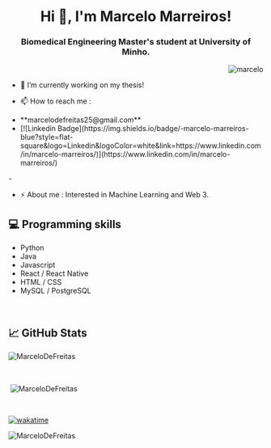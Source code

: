 <h1 align="center">Hi 👋, I'm Marcelo Marreiros!</h1>
<h3 align="center">Biomedical Engineering Master's student at University of Minho.</h3>

<p><img align="right" src="https://github.com/Adam-pw/Adam-pw/blob/main/animation_500_kxa883sd.gif" alt="marcelo" /></p>
 
<br>

- 🌱 I’m currently working on my thesis!

- 📫 How to reach me : 
<ul>
  <li>**marcelodefreitas25@gmail.com**</li>
  <li>
  [![Linkedin Badge](https://img.shields.io/badge/-marcelo-marreiros-blue?style=flat-square&logo=Linkedin&logoColor=white&link=https://www.linkedin.com/in/marcelo-marreiros/)](https://www.linkedin.com/in/marcelo-marreiros/)
  </li>
</ul>
- 

- ⚡ About me : Interested in Machine Learning and Web 3.

## 💻 Programming skills

- Python
- Java
- Javascript
- React / React Native
- HTML / CSS
- MySQL / PostgreSQL

<br>

## &#x1f4c8; GitHub Stats

<p  align="left"><img align="center"
    src="https://github-readme-stats.vercel.app/api/top-langs?username=MarceloDeFreitas&show_icons=true&locale=en&bg_color=0d1117&text_color=ffffff&layout=compact&exclude_repo=SA,AP_&langs_count=6"
    alt="MarceloDeFreitas" 
    bg_color=#808080/></p>


<br>

<p align="left">&nbsp;<img align="center" src="https://github-readme-stats.vercel.app/api?username=MarceloDeFreitas&show_icons=true&locale=en&bg_color=0d1117&text_color=ffffff&count_private=true"
    alt="MarceloDeFreitas" /></p>

<br>

[![wakatime](https://wakatime.com/badge/user/f06a2313-5972-466f-a7a7-62f985b22b00.svg)](https://wakatime.com/@f06a2313-5972-466f-a7a7-62f985b22b00)

<p> <img src="https://komarev.com/ghpvc/?username=MarceloDeFreitas&label=Profile%20views&color=0e75b6&style=flat"
    alt="MarceloDeFreitas" /> 
  </p>
